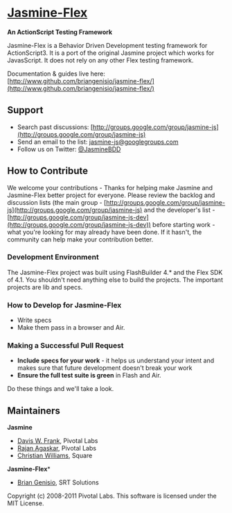 <a name="README">[Jasmine-Flex](http://www.github.com/briangenisio/jasmine-flex/)</a>
=======
**An ActionScript Testing Framework**

Jasmine-Flex is a Behavior Driven Development testing framework for ActionScript3.  It is a port of the original Jasmine project which works for JavasScript. It does not rely on any other Flex testing framework.

Documentation & guides live here: [http://www.github.com/briangenisio/jasmine-flex/](http://www.github.com/briangenisio/jasmine-flex/)

## Support

* Search past discussions: [http://groups.google.com/group/jasmine-js](http://groups.google.com/group/jasmine-js)
* Send an email to the list: [jasmine-js@googlegroups.com](jasmine-js@googlegroups.com)
* Follow us on Twitter: [@JasmineBDD](http://twitter.com/JasmineBDD)

## How to Contribute

We welcome your contributions - Thanks for helping make Jasmine and Jasmine-Flex better project for everyone. Please review the backlog and discussion lists (the main group - [http://groups.google.com/group/jasmine-js](http://groups.google.com/group/jasmine-js) and the developer's list - [http://groups.google.com/group/jasmine-js-dev](http://groups.google.com/group/jasmine-js-dev)) before starting work - what you're looking for may already have been done. If it hasn't, the community can help make your contribution better.

### Development Environment

The Jasmine-Flex project was built using FlashBuilder 4.* and the Flex SDK of 4.1.  You shouldn't need anything else to build the projects.  The important projects are lib and specs.  

### How to Develop for Jasmine-Flex

* Write specs
* Make them pass in a browser and Air.


### Making a Successful Pull Request

* __Include specs for your work__ - it helps us understand your intent and makes sure that future development doesn't break your work
* __Ensure the full test suite is green__ in Flash and Air.

Do these things and we'll take a look.

## Maintainers

**Jasmine**
* [Davis W. Frank](mailto:dwfrank@pivotallabs.com), Pivotal Labs
* [Rajan Agaskar](mailto:rajan@pivotallabs.com), Pivotal Labs
* [Christian Williams](mailto:antixian666@gmail.com), Square

**Jasmine-Flex***
* [Brian Genisio](mailto:brian.genisio@srtsolutions.com), SRT Solutions

Copyright (c) 2008-2011 Pivotal Labs. This software is licensed under the MIT License.

